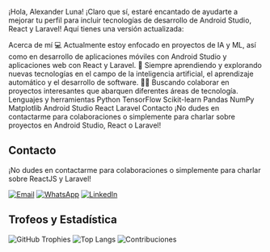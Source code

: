 ¡Hola, Alexander Luna! ¡Claro que sí, estaré encantado de ayudarte a mejorar tu perfil para incluir tecnologías de desarrollo de Android Studio, React y Laravel! Aquí tienes una versión actualizada:

Acerca de mí
💻 Actualmente estoy enfocado en proyectos de IA y ML, así como en desarrollo de aplicaciones móviles con Android Studio y aplicaciones web con React y Laravel.
🌱 Siempre aprendiendo y explorando nuevas tecnologías en el campo de la inteligencia artificial, el aprendizaje automático y el desarrollo de software.
👨‍💻 Buscando colaborar en proyectos interesantes que abarquen diferentes áreas de tecnología.
Lenguajes y herramientas
Python
TensorFlow
Scikit-learn
Pandas
NumPy
Matplotlib
Android Studio
React
Laravel
Contacto
¡No dudes en contactarme para colaboraciones o simplemente para charlar sobre proyectos en Android Studio, React o Laravel!

## Contacto

¡No dudes en contactarme para colaboraciones o simplemente para charlar sobre ReactJS y Laravel!

[![Email](https://img.shields.io/badge/Email-Contact%20Me-blue)](mailto:paulluna99@gmail.com)
[![WhatsApp](https://img.shields.io/badge/WhatsApp-Chat%20with%20Me-brightgreen?logo=whatsapp)](https://wa.me/+593985726434)
[![LinkedIn](https://img.shields.io/badge/LinkedIn-Profile-blue)](https://www.linkedin.com/in/alexander-luna-arteaga/)

##  Trofeos y Estadística
![GitHub Trophies](https://github-profile-trophy.vercel.app/?username=Alexander-Luna)
![Top Langs](https://github-readme-stats.vercel.app/api/top-langs/?username=Alexander-Luna)
![Contribuciones](https://github-readme-stats.vercel.app/api?username=Alexander-Luna&count_private=true&show_icons=true&theme=default&hide=contribs,prs)
